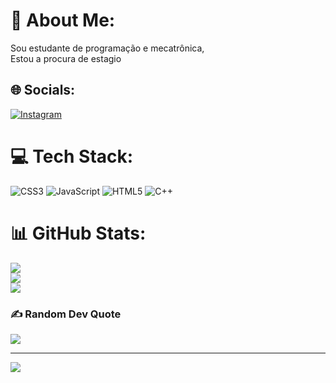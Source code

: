 # 💫 About Me:
Sou estudante de programação e mecatrônica, <br>Estou a procura de estagio 


## 🌐 Socials:
[![Instagram](https://img.shields.io/badge/Instagram-%23E4405F.svg?logo=Instagram&logoColor=white)](https://instagram.com/Marcosmelo000) 

# 💻 Tech Stack:
![CSS3](https://img.shields.io/badge/css3-%231572B6.svg?style=flat&logo=css3&logoColor=white) ![JavaScript](https://img.shields.io/badge/javascript-%23323330.svg?style=flat&logo=javascript&logoColor=%23F7DF1E) ![HTML5](https://img.shields.io/badge/html5-%23E34F26.svg?style=flat&logo=html5&logoColor=white) ![C++](https://img.shields.io/badge/c++-%2300599C.svg?style=flat&logo=c%2B%2B&logoColor=white)
# 📊 GitHub Stats:
![](https://github-readme-stats.vercel.app/api?username=MarcosMelo000&theme=dracula&hide_border=false&include_all_commits=false&count_private=false)<br/>
![](https://github-readme-streak-stats.herokuapp.com/?user=MarcosMelo000&theme=dracula&hide_border=false)<br/>
![](https://github-readme-stats.vercel.app/api/top-langs/?username=MarcosMelo000&theme=dracula&hide_border=false&include_all_commits=false&count_private=false&layout=compact)

### ✍️ Random Dev Quote
![](https://quotes-github-readme.vercel.app/api?type=horizontal&theme=dark)

---
[![](https://visitcount.itsvg.in/api?id=MarcosMelo000&icon=0&color=10)](https://visitcount.itsvg.in)

<!-- Proudly created with GPRM ( https://gprm.itsvg.in ) -->